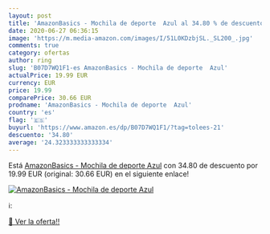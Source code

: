 ```yaml
---
layout: post
title: 'AmazonBasics - Mochila de deporte  Azul al 34.80 % de descuento'
date: 2020-06-27 06:36:15
image: 'https://m.media-amazon.com/images/I/51L0KDzbjSL._SL200_.jpg'
comments: true
category: ofertas
author: ring
slug: 'B07D7WQ1F1-es AmazonBasics - Mochila de deporte  Azul'
actualPrice: 19.99 EUR
currency: EUR
price: 19.99
comparePrice: 30.66 EUR
prodname: 'AmazonBasics - Mochila de deporte  Azul'
country: 'es'
flag: '🇪🇸'
buyurl: 'https://www.amazon.es/dp/B07D7WQ1F1/?tag=tolees-21'
descuento: '34.80'
average: '24.323333333333334'
---
```


Está [AmazonBasics - Mochila de deporte  Azul](https://www.amazon.es/dp/B07D7WQ1F1/?tag=tolees-21) con 34.80 de descuento por 19.99 EUR (original: 30.66 EUR) en el siguiente enlace!

[![AmazonBasics - Mochila de deporte  Azul](https://m.media-amazon.com/images/I/51L0KDzbjSL._SL200_.jpg)](https://www.amazon.es/dp/B07D7WQ1F1/?tag=tolees-21)

ℹ️:


[🛒 Ver la oferta!!](https://www.amazon.es/dp/B07D7WQ1F1/?tag=tolees-21)
